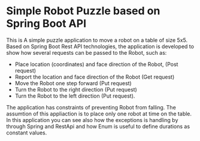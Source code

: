 # Simple Robot Puzzle based on Spring Boot API
This is A simple puzzle application to move a robot on a table of size 5x5. Based on Spring Boot Rest API technologies, the application is developed to show how several requests can be passed to the Robot, such as:
- Place location (coordinates) and face direction of the Robot, (Post request)
- Report the location and face direction of the Robot (Get request)
- Move the Robot one step forward (Put request)
- Turn the Robot to the right direction (Put request)
- Turn the Robot to the left direction (Put request).

The application has constraints of preventing Robot from falling.
The assumtion of this appliaction is to place only one robot at time on the table. 
In this application you can see also how the exceptions is handling by through Spring and RestApi and how Enum is useful to define durations as constant values.

